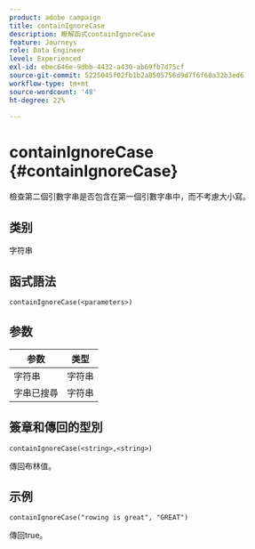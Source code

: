 ```yaml
---
product: adobe campaign
title: containIgnoreCase
description: 瞭解函式containIgnoreCase
feature: Journeys
role: Data Engineer
level: Experienced
exl-id: ebec646e-9dbb-4432-a430-ab69fb7d75cf
source-git-commit: 5225045f02fb1b2a8505756d9d7f6f60a32b3ed6
workflow-type: tm+mt
source-wordcount: '48'
ht-degree: 22%

---
```


# containIgnoreCase {#containIgnoreCase}

檢查第二個引數字串是否包含在第一個引數字串中，而不考慮大小寫。

## 类别

字符串

## 函式語法

`containIgnoreCase(<parameters>)`

## 参数

| 参数 | 类型 |
|-----------|------------------|
| 字符串 | 字符串 |
| 字串已搜尋 | 字符串 |

## 簽章和傳回的型別

`containIgnoreCase(<string>,<string>)`

傳回布林值。

## 示例

`containIgnoreCase("rowing is great", "GREAT")`

傳回true。
